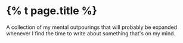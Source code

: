 # {% t page.title %}

A collection of my mental outpourings that will probably be expanded whenever I find the time to write about something that's on my mind.

